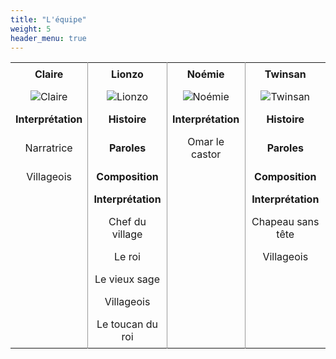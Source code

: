 ```yaml
---
title: "L'équipe"
weight: 5
header_menu: true
---
```


<style>
  table.vertical-borders {
    border-collapse: collapse;
    width: 100%;
  }

  table.vertical-borders td,
  table.vertical-borders th {
    border-left: 1px solid #999;
    border-right: 1px solid #999;
    padding: 8px;
    text-align: center;
    vertical-align: middle;
  }

  table.vertical-borders th:first-child,
  table.vertical-borders td:first-child {
    border-left: none;
  }

  table.vertical-borders th:last-child,
  table.vertical-borders td:last-child {
    border-right: none;
  }

  .vertical-borders tr:nth-child(even) {
    background-color: transparent;
  }
</style>

<table class="vertical-borders">
  <tr>
    <th>Claire</th>
    <th>Lionzo</th>
    <th>Noémie</th>
    <th>Twinsan</th>
  </tr>
  <tr>
    <td><img src="/images/claire.jpg" alt="Claire" /></td>
    <td><img src="/images/lionzo.jpg" alt="Lionzo" /></td>
    <td><img src="/images/noemie.jpg" alt="Noémie" /></td>
    <td><img src="/images/twinsan.jpg" alt="Twinsan" /></td>
  </tr>
  <tr>
    <td><strong>Interprétation</strong></td>
    <td><strong>Histoire</strong></td>
    <td><strong>Interprétation</strong></td>
    <td><strong>Histoire</strong></td>
  </tr>
  <tr>
    <td>Narratrice</td>
    <td><strong>Paroles</strong></td>
    <td>Omar le castor</td>
    <td><strong>Paroles</strong></td>
  </tr>
  <tr>
    <td>Villageois</td>
    <td><strong>Composition</strong></td>
    <td></td>
    <td><strong>Composition</strong></td>
  </tr>
  <tr>
    <td></td>
    <td><strong>Interprétation</strong></td>
    <td></td>
    <td><strong>Interprétation</strong></td>
  </tr>
  <tr>
    <td></td>
    <td>Chef du village</td>
    <td></td>
    <td>Chapeau sans tête</td>
  </tr>
  <tr>
    <td></td>
    <td>Le roi</td>
    <td></td>
    <td>Villageois</td>
  </tr>
  <tr>
    <td></td>
    <td>Le vieux sage</td>
    <td></td>
    <td></td>
  </tr>
  <tr>
    <td></td>
    <td>Villageois</td>
    <td></td>
    <td></td>
  </tr>
  <tr>
    <td></td>
    <td>Le toucan du roi</td>
    <td></td>
    <td></td>
  </tr>
</table>